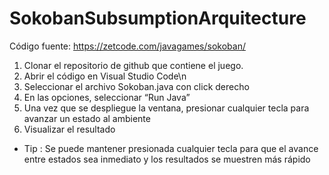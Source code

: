 # SokobanSubsumptionArquitecture

Código fuente:
https://zetcode.com/javagames/sokoban/

1. Clonar el repositorio de github que contiene el juego.
2. Abrir el código en Visual Studio Code\n
3. Seleccionar el archivo Sokoban.java con click derecho
4. En las opciones, seleccionar “Run Java”
5. Una vez que se despliegue la ventana, presionar cualquier tecla para avanzar un estado al ambiente
6. Visualizar el resultado
- Tip : Se puede mantener presionada cualquier tecla para que el avance entre estados sea inmediato y los resultados se muestren más rápido
